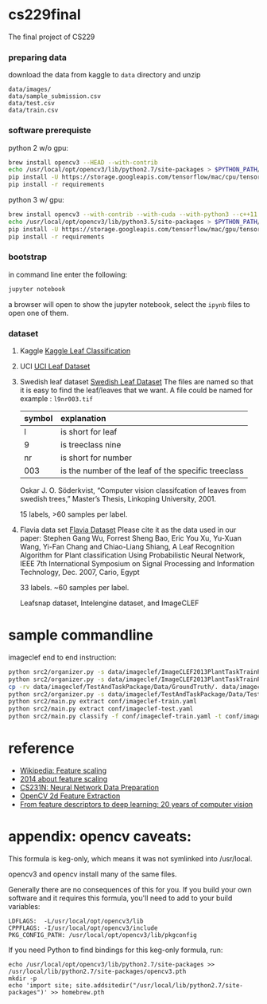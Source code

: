 # cs229final
The final project of CS229

### preparing data
download the data from kaggle to `data` directory and unzip
```
data/images/
data/sample_submission.csv
data/test.csv
data/train.csv
```

### software prerequiste
python 2 w/o gpu:
```bash
brew install opencv3 --HEAD --with-contrib
echo /usr/local/opt/opencv3/lib/python2.7/site-packages > $PYTHON_PATH/site-packages/opencv3.pth
pip install -U https://storage.googleapis.com/tensorflow/mac/cpu/tensorflow-0.11.0-py2-none-any.whl
pip install -r requirements
```

python 3 w/ gpu:
```bash
brew install opencv3 --with-contrib --with-cuda --with-python3 --c++11
echo /usr/local/opt/opencv3/lib/python3.5/site-packages > $PYTHON_PATH/site-packages/opencv3.pth
pip install -U https://storage.googleapis.com/tensorflow/mac/gpu/tensorflow-0.11.0-py3-none-any.whl
pip install -r requirements
```

### bootstrap
in command line enter the following:
```bash
jupyter notebook
```
a browser will open to show the jupyter notebook, select the `ipynb` files to open one of them.

### dataset

1. Kaggle
    [Kaggle Leaf Classification](https://www.kaggle.com/c/leaf-classification)

2. UCI
    [UCI Leaf Dataset](https://archive.ics.uci.edu/ml/datasets/Leaf)

3. Swedish leaf dataset
    [Swedish Leaf Dataset](http://www.cvl.isy.liu.se/en/research/datasets/swedish-leaf/)
    The files are named so that it is easy to find the leaf/leaves that we want. A file could be named for example :
    `l9nr003.tif`
    
    | symbol | explanation         |
    | ------ | :------------------ |
    | l      | is short for leaf   |
    | 9      | is treeclass nine   |
    | nr     | is short for number |
    | 003    | is the number of the leaf of the specific treeclass |

    Oskar J. O. Söderkvist, “Computer vision classifcation of leaves from swedish trees,” Master’s Thesis, Linkoping University, 2001.

    15 labels, >60 samples per label.

4. Flavia data set
    [Flavia Dataset](http://flavia.sourceforge.net)
    Please cite it as the data used in our paper: Stephen Gang Wu, Forrest Sheng Bao, Eric You Xu, Yu-Xuan Wang, Yi-Fan Chang and Chiao-Liang Shiang, A Leaf Recognition Algorithm for Plant classification Using Probabilistic Neural Network, IEEE 7th International Symposium on Signal Processing and Information Technology, Dec. 2007, Cario, Egypt

    33 labels. ~60  samples per label.

    Leafsnap dataset, Intelengine dataset, and ImageCLEF

# sample commandline
imageclef end to end instruction:
```bash
python src2/organizer.py -s data/imageclef/ImageCLEF2013PlantTaskTrainPackage-PART-1/train/ -d data/imageclef/train
python src2/organizer.py -s data/imageclef/ImageCLEF2013PlantTaskTrainPackage-PART-2/train/ -d data/imageclef/train
cp -rv data/imageclef/TestAndTaskPackage/Data/GroundTruth/. data/imageclef/TestAndTaskPackage/Data/Test
python src2/organizer.py -s data/imageclef/TestAndTaskPackage/Data/Test -d data/imageclef/test
python src2/main.py extract conf/imageclef-train.yaml
python src2/main.py extract conf/imageclef-test.yaml
python src2/main.py classify -f conf/imageclef-train.yaml -t conf/imageclef-test.yaml
```

# reference

- [Wikipedia: Feature scaling](https://en.wikipedia.org/wiki/Feature_scaling)
- [2014 about feature scaling](http://sebastianraschka.com/Articles/2014_about_feature_scaling.html)
- [CS231N: Neural Network Data Preparation](http://cs231n.github.io/neural-networks-2/#datapre)
- [OpenCV 2d Feature Extraction](http://docs.opencv.org/3.0-beta/doc/py_tutorials/py_feature2d/py_table_of_contents_feature2d/py_table_of_contents_feature2d.html)
- [From feature descriptors to deep learning: 20 years of computer vision](http://www.computervisionblog.com/2015/01/from-feature-descriptors-to-deep.html)


# appendix: opencv caveats:
This formula is keg-only, which means it was not symlinked into /usr/local.

opencv3 and opencv install many of the same files.

Generally there are no consequences of this for you. If you build your
own software and it requires this formula, you'll need to add to your
build variables:

    LDFLAGS:  -L/usr/local/opt/opencv3/lib
    CPPFLAGS: -I/usr/local/opt/opencv3/include
    PKG_CONFIG_PATH: /usr/local/opt/opencv3/lib/pkgconfig

If you need Python to find bindings for this keg-only formula, run:

    echo /usr/local/opt/opencv3/lib/python2.7/site-packages >> /usr/local/lib/python2.7/site-packages/opencv3.pth
    mkdir -p
    echo 'import site; site.addsitedir("/usr/local/lib/python2.7/site-packages")' >> homebrew.pth
